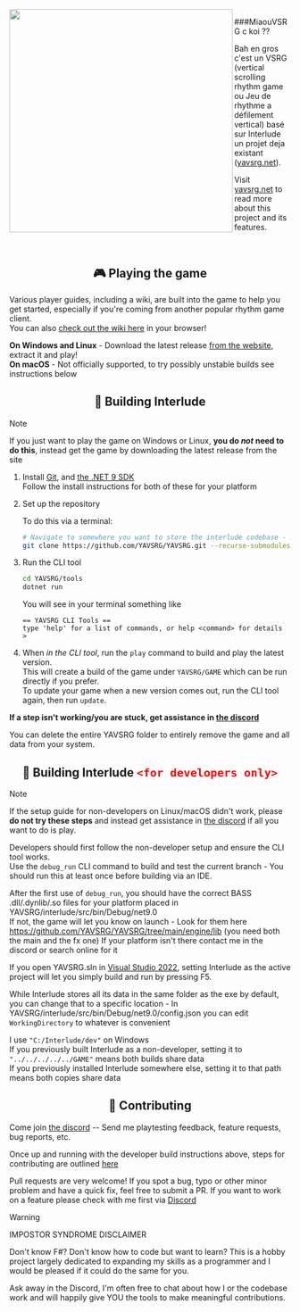<img src="https://github.com/babibelbleu/miaouVSRG/blob/master/interlude/src/Resources/default/Textures/logo%5B1x1%5D.png" align="left" height="400">

###MiaouVSRG c koi ??

Bah en gros c'est un VSRG (vertical scrolling rhythm game ou Jeu de rhythme a défilement vertical) basé sur Interlude un projet deja existant ([yavsrg.net](https://www.yavsrg.net)).

Visit [yavsrg.net](https://www.yavsrg.net) to read more about this project and its features.

<br/>

<h2 align="center">🎮 Playing the game</h2>

Various player guides, including a wiki, are built into the game to help you get started, especially if you're coming from another popular rhythm game client.  
You can also [check out the wiki here](https://www.yavsrg.net/interlude/wiki) in your browser!

**On Windows and Linux** - Download the latest release [from the website](https://www.yavsrg.net), extract it and play!  
**On macOS** - Not officially supported, to try possibly unstable builds see instructions below

<h2 align="center">🧱 Building Interlude</h2>

> [!Note]
>
> If you just want to play the game on Windows or Linux, **you do *not* need to do this**, instead get the game by downloading the latest release from the site

1. Install [Git](https://git-scm.com/downloads), and [the .NET 9 SDK](https://dotnet.microsoft.com/en-us/download/dotnet/9.0)  
Follow the install instructions for both of these for your platform

2. Set up the repository

	To do this via a terminal:
	```bash
	# Navigate to somewhere you want to store the interlude codebase - Don't forget --recurse-submodules!
	git clone https://github.com/YAVSRG/YAVSRG.git --recurse-submodules
	```
	
3. Run the CLI tool
	```bash
	cd YAVSRG/tools
	dotnet run
	```
	You will see in your terminal something like
	```
	== YAVSRG CLI Tools ==
	type 'help' for a list of commands, or help <command> for details
	>
	```

4. When *in the CLI tool*, run the `play` command to build and play the latest version.  
    This will create a build of the game under `YAVSRG/GAME` which can be run directly if you prefer.  
    To update your game when a new version comes out, run the CLI tool again, then run `update`.
	
**If a step isn't working/you are stuck, get assistance in [the discord](https://yavsrg.net/discord)**

You can delete the entire YAVSRG folder to entirely remove the game and all data from your system.

<h2 align="center">🧱 Building Interlude <code style="color: red; font-size: 20px">&lt;for developers only&gt;</code></h2>

> [!Note]
>
> If the setup guide for non-developers on Linux/macOS didn't work, please **do not try these steps** and instead get assistance in [the discord](https://yavsrg.net/discord) if all you want to do is play.

Developers should first follow the non-developer setup and ensure the CLI tool works.  
Use the `debug_run` CLI command to build and test the current branch - You should run this at least once before building via an IDE.

After the first use of `debug_run`, you should have the correct BASS .dll/.dynlib/.so files for your platform placed in YAVSRG/interlude/src/bin/Debug/net9.0  
If not, the game will let you know on launch - Look for them here https://github.com/YAVSRG/YAVSRG/tree/main/engine/lib (you need both the main and the fx one)
If your platform isn't there contact me in the discord or search online for it

If you open YAVSRG.sln in [Visual Studio 2022](https://visualstudio.microsoft.com/vs/community/), setting Interlude as the active project will let you simply build and run by pressing F5.

While Interlude stores all its data in the same folder as the exe by default, you can change that to a specific location - In YAVSRG/interlude/src/bin/Debug/net9.0/config.json you can edit `WorkingDirectory` to whatever is convenient

I use `"C:/Interlude/dev"` on Windows  
If you previously built Interlude as a non-developer, setting it to `"../../../../../GAME"` means both builds share data  
If you previously installed Interlude somewhere else, setting it to that path means both copies share data

<h2 align="center">🤝 Contributing</h2>

Come join [the discord](https://yavsrg.net/discord) -- Send me playtesting feedback, feature requests, bug reports, etc.

Once up and running with the developer build instructions above, steps for contributing are outlined [here](https://github.com/YAVSRG/YAVSRG/tree/main/docs/contributors.md)

Pull requests are very welcome!
If you spot a bug, typo or other minor problem and have a quick fix, feel free to submit a PR.
If you want to work on a feature please check with me first via [Discord](https://yavsrg.net/discord)

> [!Warning]
>
> IMPOSTOR SYNDROME DISCLAIMER
>
> Don't know F#? Don't know how to code but want to learn? This is a hobby project largely dedicated to expanding my skills as a programmer and I would be pleased if it could do the same for you.
>
> Ask away in the Discord, I'm often free to chat about how I or the codebase work and will happily give YOU the tools to make meaningful contributions.
